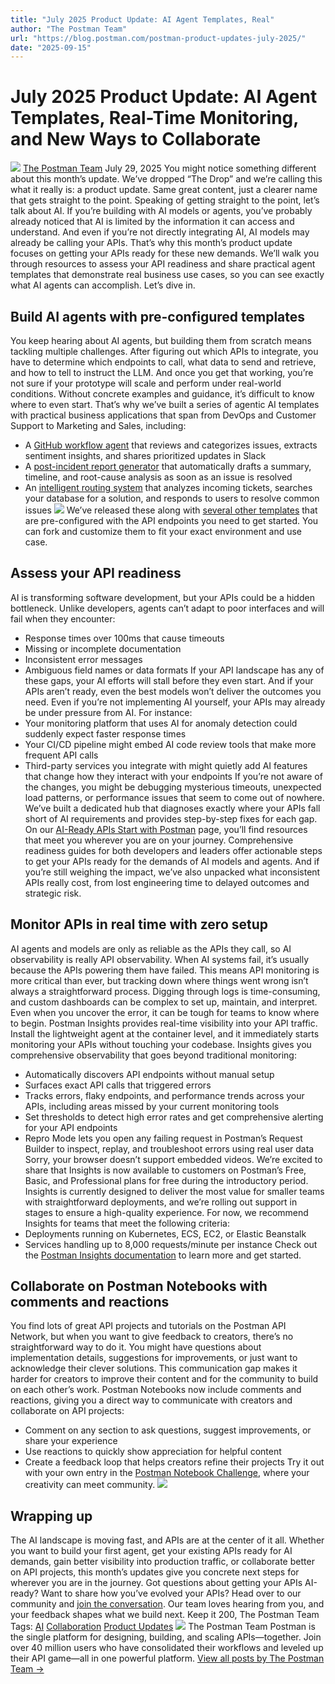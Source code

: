 ```yaml
---
title: "July 2025 Product Update: AI Agent Templates, Real"
author: "The Postman Team"
url: "https://blog.postman.com/postman-product-updates-july-2025/"
date: "2025-09-15"
---
```


# July 2025 Product Update: AI Agent Templates, Real-Time Monitoring, and New Ways to Collaborate
![](https://secure.gravatar.com/avatar/573f4b6edb0f489da6a791474935ad1fd443825a82d943bd7d02fa52ad995ef7?s=96&d=https%3A%2F%2Fblog.postman.com%2Fwp-content%2Fuploads%2F2021%2F11%2Favatars-01.png&r=g)
[The Postman Team](https://blog.postman.com/author/thepostmanteam/)
July 29, 2025
You might notice something different about this month’s update. We’ve dropped “The Drop” and we’re calling this what it really is: a product update. Same great content, just a clearer name that gets straight to the point.
Speaking of getting straight to the point, let’s talk about AI. If you’re building with AI models or agents, you’ve probably already noticed that AI is limited by the information it can access and understand. And even if you’re not directly integrating AI, AI models may already be calling your APIs.
That’s why this month’s product update focuses on getting your APIs ready for these new demands. We’ll walk you through resources to assess your API readiness and share practical agent templates that demonstrate real business use cases, so you can see exactly what AI agents can accomplish.
Let’s dive in.
## Build AI agents with pre-configured templates
You keep hearing about AI agents, but building them from scratch means tackling multiple challenges. After figuring out which APIs to integrate, you have to determine which endpoints to call, what data to send and retrieve, and how to tell to instruct the LLM. And once you get that working, you’re not sure if your prototype will scale and perform under real-world conditions. Without concrete examples and guidance, it’s difficult to know where to even start.
That’s why we’ve built a series of agentic AI templates with practical business applications that span from DevOps and Customer Support to Marketing and Sales, including:
* A [GitHub workflow agent](http://postman.com/templates/agents/github-issue-prioritization-agent/?utm_campaign=july-2025-product-updates&utm_medium=blog&utm_source=postman "http://postman.com/templates/agents/github-issue-prioritization-agent/?utm_campaign=july-2025-product-updates&utm_medium=blog&utm_source=postman") that reviews and categorizes issues, extracts sentiment insights, and shares prioritized updates in Slack
* A [post-incident report generator](https://www.postman.com/templates/agents/incident-management-agent/?utm_campaign=july-2025-product-updates&utm_medium=blog&utm_source=postman "https://www.postman.com/templates/agents/incident-management-agent/?utm_campaign=july-2025-product-updates&utm_medium=blog&utm_source=postman") that automatically drafts a summary, timeline, and root-cause analysis as soon as an issue is resolved
* An [intelligent routing system](http://postman.com/templates/agents/customer-ticket-triage-agent/?utm_campaign=july-2025-product-updates&utm_medium=blog&utm_source=postman "http://postman.com/templates/agents/customer-ticket-triage-agent/?utm_campaign=july-2025-product-updates&utm_medium=blog&utm_source=postman") that analyzes incoming tickets, searches your database for a solution, and responds to users to resolve common issues
![](https://blog.postman.com/wp-content/uploads/2025/07/ai-agent-templates-1024x307.jpg)
We’ve released these along with [several other templates](https://www.postman.com/templates/agents/?utm_campaign=july-2025-product-updates&utm_medium=blog&utm_source=postman "https://www.postman.com/templates/agents/?utm_campaign=july-2025-product-updates&utm_medium=blog&utm_source=postman") that are pre-configured with the API endpoints you need to get started. You can fork and customize them to fit your exact environment and use case.
## Assess your API readiness
AI is transforming software development, but your APIs could be a hidden bottleneck. Unlike developers, agents can’t adapt to poor interfaces and will fail when they encounter:
* Response times over 100ms that cause timeouts
* Missing or incomplete documentation
* Inconsistent error messages
* Ambiguous field names or data formats
If your API landscape has any of these gaps, your AI efforts will stall before they even start. And if your APIs aren’t ready, even the best models won’t deliver the outcomes you need.
Even if you’re not implementing AI yourself, your APIs may already be under pressure from AI. For instance:
* Your monitoring platform that uses AI for anomaly detection could suddenly expect faster response times
* Your CI/CD pipeline might embed AI code review tools that make more frequent API calls
* Third-party services you integrate with might quietly add AI features that change how they interact with your endpoints
If you’re not aware of the changes, you might be debugging mysterious timeouts, unexpected load patterns, or performance issues that seem to come out of nowhere.
We’ve built a dedicated hub that diagnoses exactly where your APIs fall short of AI requirements and provides step-by-step fixes for each gap. On our [AI-Ready APIs Start with Postman](https://www.postman.com/ai/ai-ready-apis/?utm_campaign=july-2025-product-updates&utm_medium=blog&utm_source=postman "https://www.postman.com/ai/ai-ready-apis/?utm_campaign=july-2025-product-updates&utm_medium=blog&utm_source=postman") page, you’ll find resources that meet you wherever you are on your journey. Comprehensive readiness guides for both developers and leaders offer actionable steps to get your APIs ready for the demands of AI models and agents. And if you’re still weighing the impact, we’ve also unpacked what inconsistent APIs really cost, from lost engineering time to delayed outcomes and strategic risk.
## Monitor APIs in real time with zero setup
AI agents and models are only as reliable as the APIs they call, so AI observability is really API observability. When AI systems fail, it’s usually because the APIs powering them have failed. This means API monitoring is more critical than ever, but tracking down where things went wrong isn’t always a straightforward process. Digging through logs is time-consuming, and custom dashboards can be complex to set up, maintain, and interpret. Even when you uncover the error, it can be tough for teams to know where to begin.
Postman Insights provides real-time visibility into your API traffic. Install the lightweight agent at the container level, and it immediately starts monitoring your APIs without touching your codebase. Insights gives you comprehensive observability that goes beyond traditional monitoring:
* Automatically discovers API endpoints without manual setup
* Surfaces exact API calls that triggered errors
* Tracks errors, flaky endpoints, and performance trends across your APIs, including areas missed by your current monitoring tools
* Set thresholds to detect high error rates and get comprehensive alerting for your API endpoints
* Repro Mode lets you open any failing request in Postman’s Request Builder to inspect, replay, and troubleshoot errors using real user data
Sorry, your browser doesn’t support embedded videos.
We’re excited to share that Insights is now available to customers on Postman’s Free, Basic, and Professional plans for free during the introductory period. Insights is currently designed to deliver the most value for smaller teams with straightforward deployments, and we’re rolling out support in stages to ensure a high-quality experience. For now, we recommend Insights for teams that meet the following criteria:
* Deployments running on Kubernetes, ECS, EC2, or Elastic Beanstalk
* Services handling up to 8,000 requests/minute per instance
Check out the [Postman Insights documentation](https://learning.postman.com/docs/insights/get-started/overview/?utm_campaign=july-2025-product-updates&utm_medium=blog&utm_source=postman "https://learning.postman.com/docs/insights/get-started/overview/?utm_campaign=july-2025-product-updates&utm_medium=blog&utm_source=postman") to learn more and get started.
## Collaborate on Postman Notebooks with comments and reactions
You find lots of great API projects and tutorials on the Postman API Network, but when you want to give feedback to creators, there’s no straightforward way to do it. You might have questions about implementation details, suggestions for improvements, or just want to acknowledge their clever solutions. This communication gap makes it harder for creators to improve their content and for the community to build on each other’s work.
Postman Notebooks now include comments and reactions, giving you a direct way to communicate with creators and collaborate on API projects:
* Comment on any section to ask questions, suggest improvements, or share your experience
* Use reactions to quickly show appreciation for helpful content
* Create a feedback loop that helps creators refine their projects
Try it out with your own entry in the [Postman Notebook Challenge](https://www.postman.com/lp/notebookchallenge2025/?utm_campaign=july-2025-product-updates&utm_medium=blog&utm_source=postman "https://www.postman.com/lp/notebookchallenge2025/?utm_campaign=july-2025-product-updates&utm_medium=blog&utm_source=postman"), where your creativity can meet community.
![](https://blog.postman.com/wp-content/uploads/2025/07/postman-notebooks.png)
## Wrapping up
The AI landscape is moving fast, and APIs are at the center of it all. Whether you want to build your first agent, get your existing APIs ready for AI demands, gain better visibility into production traffic, or collaborate better on API projects, this month’s updates give you concrete next steps for wherever you are in the journey.
Got questions about getting your APIs AI-ready? Want to share how you’ve evolved your APIs? Head over to our community and [join the conversation](https://community.postman.com/t/what-does-it-take-to-make-an-api-ai-ready/82949). Our team loves hearing from you, and your feedback shapes what we build next.
Keep it 200,
The Postman Team
Tags: [AI](https://blog.postman.com/tag/ai/) [Collaboration](https://blog.postman.com/tag/collaboration/) [Product Updates](https://blog.postman.com/tag/product-updates/)
![](https://secure.gravatar.com/avatar/573f4b6edb0f489da6a791474935ad1fd443825a82d943bd7d02fa52ad995ef7?s=80&d=https%3A%2F%2Fblog.postman.com%2Fwp-content%2Fuploads%2F2021%2F11%2Favatars-08.png&r=g)
The Postman Team
Postman is the single platform for designing, building, and scaling APIs—together. Join over 40 million users who have consolidated their workflows and leveled up their API game—all in one powerful platform.
[View all posts by The Postman Team →](https://blog.postman.com/author/thepostmanteam/)
